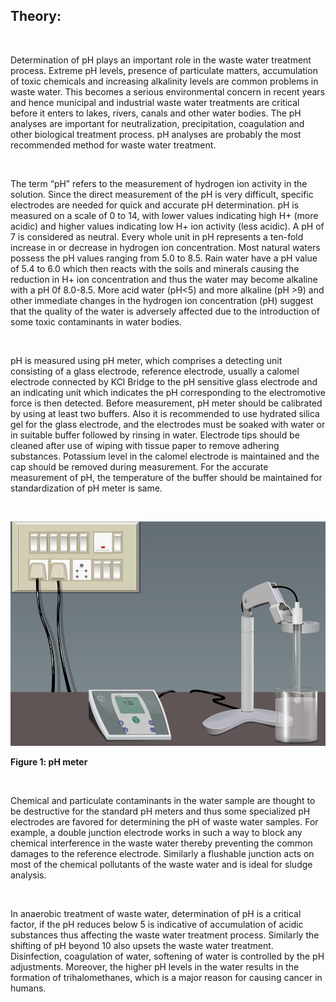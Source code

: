 ## Theory:

&nbsp;
 

Determination of pH plays an important role in the waste water treatment process. Extreme pH levels, presence of particulate matters, accumulation of toxic chemicals and increasing alkalinity levels are common problems in waste water. This becomes a serious environmental concern in recent years and hence municipal and industrial waste water treatments are critical before it enters to lakes, rivers, canals and other water bodies. The pH analyses are important for neutralization, precipitation, coagulation and other biological treatment process. pH analyses are probably the most recommended method for waste water treatment.

 
&nbsp;


The term “pH” refers to the measurement of hydrogen ion activity in the solution. Since the direct measurement of the pH is very difficult, specific electrodes are needed for quick and accurate pH determination. pH is measured on a scale of 0 to 14, with lower values indicating high H+ (more acidic) and higher values indicating low H+ ion activity (less acidic). A pH of 7 is considered as neutral. Every whole unit in pH represents a ten-fold increase in or decrease in hydrogen ion concentration. Most natural waters possess the pH values ranging from 5.0 to 8.5. Rain water have a pH value of 5.4 to 6.0 which then reacts with the soils and minerals causing the reduction in H+ ion concentration and thus the water may become alkaline with a pH 0f 8.0-8.5. More acid water (pH<5) and more alkaline (pH >9) and other immediate changes in the hydrogen ion concentration (pH) suggest that the quality of the water is adversely affected due to the introduction of some toxic contaminants in water bodies.


&nbsp;
 

pH is measured using pH meter, which comprises a detecting unit consisting of a glass electrode, reference electrode, usually a calomel electrode connected by KCl Bridge to the pH sensitive glass electrode and an indicating unit which indicates the pH corresponding to the electromotive force is then detected.  Before measurement, pH meter should be calibrated by using at least two buffers.  Also it is recommended to use hydrated silica gel for the glass electrode, and the electrodes must be soaked with water or in suitable buffer followed by rinsing in water. Electrode tips should be cleaned after use of wiping with tissue paper to remove adhering substances. Potassium level in the calomel electrode is maintained and the cap should be removed during measurement. For the accurate measurement of pH, the temperature of the buffer should be maintained for standardization of pH meter is same.

 



&nbsp;

<img src="images/1.png" title=""/>
 

**Figure 1: pH meter**

 


&nbsp;
 

Chemical and particulate contaminants in the water sample are thought to be destructive for the standard pH meters and thus some specialized pH electrodes are favored for determining the pH of waste water samples. For example, a double junction electrode works in such a way to block any chemical interference in the waste water thereby preventing the common damages to the reference electrode. Similarly a flushable junction acts on most of the chemical pollutants of the waste water and is ideal for sludge analysis.

 
&nbsp;


In anaerobic treatment of waste water, determination of pH is a critical factor, if the pH reduces below 5 is indicative of accumulation of acidic substances thus affecting the waste water treatment process. Similarly the shifting of pH beyond 10 also upsets the waste water treatment. Disinfection, coagulation of water, softening of water is controlled by the pH adjustments. Moreover, the higher pH levels in the water results in the formation of trihalomethanes, which is a major reason for causing cancer in humans.
 
